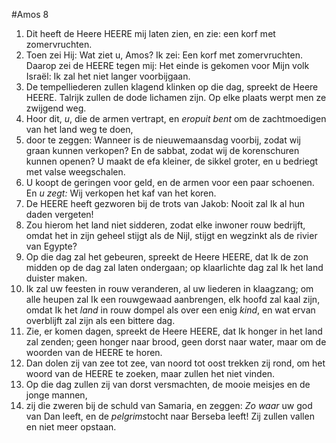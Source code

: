 #Amos 8
1. Dit heeft de Heere HEERE mij laten zien, en zie: een korf met zomervruchten.
2. Toen zei Hij: Wat ziet u, Amos? Ik zei: Een korf met zomervruchten. Daarop zei de HEERE tegen mij: Het einde is gekomen voor Mijn volk Israël: Ik zal het niet langer voorbijgaan. 
3. De tempelliederen zullen klagend klinken op die dag, spreekt de Heere HEERE. Talrijk zullen de dode lichamen zijn. Op elke plaats werpt men ze zwijgend weg.
4. Hoor dit, *u*, die de armen vertrapt, en *eropuit bent* om de zachtmoedigen van het land weg te doen,
5. door te zeggen: Wanneer is de nieuwemaansdag voorbij, zodat wij graan kunnen verkopen? En de sabbat, zodat wij de korenschuren kunnen openen? U maakt de efa kleiner, de sikkel groter, en u bedriegt met valse weegschalen.
6. U koopt de geringen voor geld, en de armen voor een paar schoenen. En *u zegt:* Wij verkopen het kaf van het koren.
7. De HEERE heeft gezworen bij de trots van Jakob: Nooit zal Ik al hun daden vergeten! 
8. Zou hierom het land niet sidderen, zodat elke inwoner rouw bedrijft, omdat het in zijn geheel stijgt als de Nijl, stijgt en wegzinkt als de rivier van Egypte? 
9. Op die dag zal het gebeuren, spreekt de Heere HEERE, dat Ik de zon midden op de dag zal laten ondergaan; op klaarlichte dag zal Ik het land duister maken. 
10. Ik zal uw feesten in rouw veranderen, al uw liederen in klaagzang; om alle heupen zal Ik een rouwgewaad aanbrengen, elk hoofd zal kaal zijn, omdat Ik het *land* in rouw dompel als over een enig *kind*, en wat ervan overblijft zal zijn als een bittere dag. 
11. Zie, er komen dagen, spreekt de Heere HEERE, dat Ik honger in het land zal zenden; geen honger naar brood, geen dorst naar water, maar om de woorden van de HEERE te horen. 
12. Dan dolen zij van zee tot zee, van noord tot oost trekken zij rond, om het woord van de HEERE te zoeken, maar zullen het niet vinden. 
13. Op die dag zullen zij van dorst versmachten, de mooie meisjes en de jonge mannen, 
14. zij die zweren bij de schuld van Samaria, en zeggen: *Zo waar* uw god van Dan leeft, en de *pelgrims*tocht naar Berseba leeft! Zij zullen vallen en niet meer opstaan.

